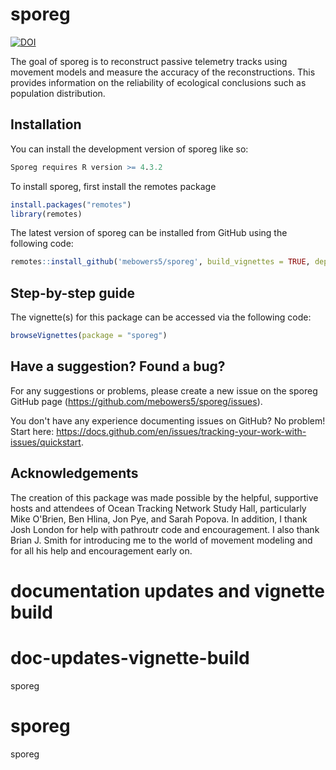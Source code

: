 # sporeg

<!-- badges: start -->

[![DOI](https://zenodo.org/badge/DOI/10.5281/zenodo.10198496.svg)](https://doi.org/10.5281/zenodo.10198496)

<!-- badges: end -->

The goal of sporeg is to reconstruct passive telemetry tracks using movement models and measure the accuracy of the reconstructions. This provides information on the reliability of ecological conclusions such as population distribution.

## Installation

You can install the development version of sporeg like so:

``` r
Sporeg requires R version >= 4.3.2
```

To install sporeg, first install the remotes package

``` r
install.packages("remotes")
library(remotes)
```

The latest version of sporeg can be installed from GitHub using the following code:

``` r
remotes::install_github('mebowers5/sporeg', build_vignettes = TRUE, dependencies = TRUE)
```

## Step-by-step guide

The vignette(s) for this package can be accessed via the following code:

``` r
browseVignettes(package = "sporeg")
```

## Have a suggestion? Found a bug?

For any suggestions or problems, please create a new issue on the sporeg GitHub page (<https://github.com/mebowers5/sporeg/issues>).

You don't have any experience documenting issues on GitHub? No problem! Start here: <https://docs.github.com/en/issues/tracking-your-work-with-issues/quickstart>.


## Acknowledgements
The creation of this package was made possible by the helpful, supportive hosts and attendees of Ocean Tracking Network Study Hall, particularly Mike O'Brien, Ben Hlina, Jon Pye, and Sarah Popova. In addition, I thank Josh London for help with pathroutr code and encouragement. I also thank Brian J. Smith for introducing me to the world of movement modeling and for all his help and encouragement early on.


# documentation updates and vignette build
# doc-updates-vignette-build
sporeg
# sporeg
sporeg
